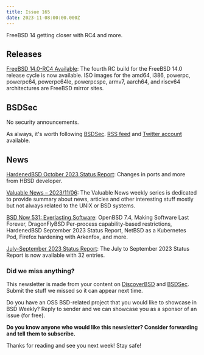```yaml
---
title: Issue 165
date: 2023-11-08:00:00.000Z
---
```


FreeBSD 14 getting closer with RC4 and more.
<!-- more -->

## Releases

[FreeBSD 14.0-RC4 Available](https://www.freebsd.org/news/newsflash/#2023-11-03:2?utm_source=bsdweekly): The fourth RC build for the FreeBSD 14.0 release cycle is now available. ISO images for the amd64, i386, powerpc, powerpc64, powerpc64le, powerpcspe, armv7, aarch64, and riscv64 architectures are FreeBSD mirror sites.

## BSDSec

No security announcements.

As always, it's worth following [BSDSec](https://bsdsec.net). [RSS feed](https://bsdsec.net/articles.atom) and [Twitter account](https://twitter.com/bsdsec) available.

## News

[HardenedBSD October 2023 Status Report](https://hardenedbsd.org/article/shawn-webb/2023-11-06/hardenedbsd-october-2023-status-report?utm_source=bsdweekly): Changes in ports and more from HBSD developer.

[Valuable News – 2023/11/06](https://vermaden.wordpress.com/2023/11/06/valuable-news-2023-11-06/?utm_source=bsdweekly): The Valuable News weekly series is dedicated to provide summary about news, articles and other interesting stuff mostly but not always related to the UNIX or BSD systems.

[BSD Now 531: Everlasting Software](https://www.bsdnow.tv/531?utm_source=bsdweekly): OpenBSD 7.4, Making Software Last Forever, DragonFlyBSD Per-process capability-based restrictions, HardenedBSD September 2023 Status Report, NetBSD as a Kubernetes Pod, Firefox hardening with Arkenfox, and more.

[July-September 2023 Status Report](https://www.freebsd.org/news/newsflash/#2023-11-01:1?utm_source=bsdweekly): The July to September 2023 Status Report is now available with 32 entries.

### Did we miss anything?

This newsletter is made from your content on [DiscoverBSD](https://discoverbsd.com) and [BSDSec](https://bsdsec.net). Submit the stuff we missed so it can appear next time.

Do you have an OSS BSD-related project that you would like to showcase in BSD Weekly? Reply to sender and we can showcase you as a sponsor of an issue (for free).

**Do you know anyone who would like this newsletter? Consider forwarding and tell them to subscribe.**

Thanks for reading and see you next week! Stay safe!

